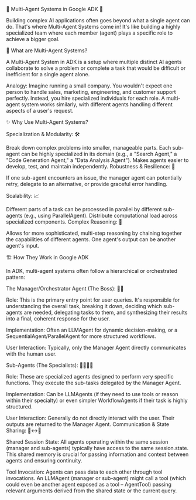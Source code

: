 🤖 Multi-Agent Systems in Google ADK 🤝

Building complex AI applications often goes beyond what a single agent can do. That's where Multi-Agent Systems come in! It's like building a highly specialized team where each member (agent) plays a specific role to achieve a bigger goal.

🎯 What are Multi-Agent Systems?

A Multi-Agent System in ADK is a setup where multiple distinct AI agents collaborate to solve a problem or complete a task that would be difficult or inefficient for a single agent alone.

Analogy: Imagine running a small company. You wouldn't expect one person to handle sales, marketing, engineering, and customer support perfectly. Instead, you hire specialized individuals for each role. A multi-agent system works similarly, with different agents handling different aspects of a user's request.

✨ Why Use Multi-Agent Systems?

Specialization & Modularity: 🛠️

Break down complex problems into smaller, manageable parts.
Each sub-agent can be highly specialized in its domain (e.g., a "Search Agent," a "Code Generation Agent," a "Data Analysis Agent").
Makes agents easier to develop, test, and maintain independently.
Robustness & Resilience: 💪

If one sub-agent encounters an issue, the manager agent can potentially retry, delegate to an alternative, or provide graceful error handling.

Scalability: 📈

Different parts of a task can be processed in parallel by different sub-agents (e.g., using ParallelAgent).
Distribute computational load across specialized components.
Complex Reasoning: 🧠

Allows for more sophisticated, multi-step reasoning by chaining together the capabilities of different agents. One agent's output can be another agent's input.

🏗️ How They Work in Google ADK

In ADK, multi-agent systems often follow a hierarchical or orchestrated pattern:

The Manager/Orchestrator Agent (The Boss): 🧑‍💼

Role: This is the primary entry point for user queries. It's responsible for understanding the overall task, breaking it down, deciding which sub-agents are needed, delegating tasks to them, and synthesizing their results into a final, coherent response for the user.

Implementation: Often an LLMAgent for dynamic decision-making, or a SequentialAgent/ParallelAgent for more structured workflows.

User Interaction: Typically, only the Manager Agent directly communicates with the human user.

Sub-Agents (The Specialists): 👩‍🔧👨‍💻

Role: These are specialized agents designed to perform very specific functions. They execute the sub-tasks delegated by the Manager Agent.

Implementation: Can be LLMAgents (if they need to use tools or reason within their specialty) or even simpler WorkflowAgents if their task is highly structured.

User Interaction: Generally do not directly interact with the user. Their outputs are returned to the Manager Agent.
Communication & State Sharing: 💬↔️🧠

Shared Session State: All agents operating within the same session (manager and sub-agents) typically have access to the same session.state. This shared memory is crucial for passing information and context between agents and ensuring continuity.

Tool Invocation: Agents can pass data to each other through tool invocations. An LLMAgent (manager or sub-agent) might call a tool (which could even be another agent exposed as a tool – AgentTool) passing relevant arguments derived from the shared state or the current query.